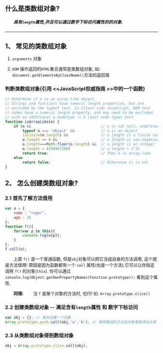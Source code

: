 什么是类数组对象?
---

##### &emsp;&emsp;具有`length`属性,并且可以通过数字下标访问属性的的对象.


----------------------
## 1、 常见的类数组对象
 
1. `arguments` 对象

2. `DOM` 操作返回的`HTML`集合通常是类数组对象, 如: `document.getElementsByClassName()`方法的返回值



### 判断类数组对象(引用 &lt;&lt;JavaScript权威指南 &gt;&gt;中的一个函数)

```javascript
// Determine if o is an array-like object.
// Strings and functions have numeric length properties, but are 
// excluded by the typeof test. In client-side JavaScript, DOM text
// nodes have a numeric length property, and may need to be excluded 
// with an additional o.nodeType != 3 (text node type) test.  
function isArrayLike(o) {
    if (o &&                                // o is not null, undefined, etc.
        typeof o === 'object' &&            // o is an object
        isFinite(o.length) &&               // o.length is a finite number
        o.length >= 0 &&                    // o.length is non-negative
        o.length===Math.floor(o.length) &&  // o.length is an integer
        o.length < 4294967296)              // o.length < 2^32
        return true;                        // Then o is array-like
    else
        return false;                       // Otherwise it is not
}
```


## 2、 怎么创建类数组对象?

### 2.1 首先了解方法借用
    
```javascript
var o = {
    name : "roger",
    age : 21
};
function f(){
    for(var p in this){
        console.log(o[p]);
    }
};
f.call(o);
```

&emsp;&emsp;上面 `f()` 是一个普通函数, 但是`obj`对象可以把它当成自身的方法调用, 这个就是方法借用! 原因是因为函数都有一个 `call` 属性(也是一个方法),它可以让你指定调用 `f()` 的对象(`this`). 你可以通过 `console.log(Object.getOwnPropertyNames(Function.prototype));` 看到这个属性.

**&emsp;&emsp;同理:** &emsp;&emsp;当 `f` 是某个对象的方法时, 也行! 如: `Array.prototype.slice()`
        
### 2.2 创建类数组对象 -- 满足含有`length`属性 和 数字下标访问
	
```javascript
var obj = {}; // 首先创建一个对象
Array.prototype.push.call(obj,'a','b'); // 借用数组的方法往对象里面添加元素
```
        
### 2.3 从类数组对象得到数组对象

```javascript
obj = Array.prototype.slice.call(obj);
```
        
